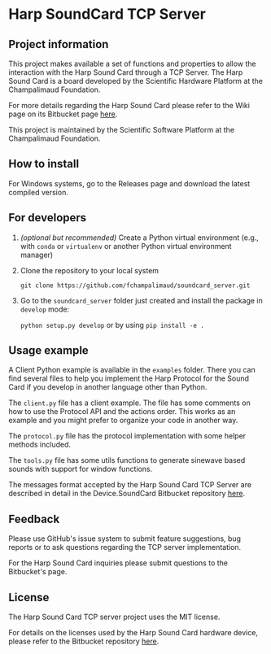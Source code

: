 # Harp SoundCard TCP Server #

## Project information ##

This project makes available a set of functions and properties to allow the interaction with the Harp Sound Card through a TCP Server. The Harp Sound Card is a board developed by the Scientific Hardware Platform at the Champalimaud Foundation.

For more details regarding the Harp Sound Card please refer to the Wiki page on its Bitbucket page [here](https://bitbucket.org/fchampalimaud/device.soundcard/wiki/Home).

This project is maintained by the Scientific Software Platform at the Champalimaud Foundation.

## How to install ##

For Windows systems, go to the Releases page and download the latest compiled version.

## For developers ##

1. *(optional but recommended)* Create a Python virtual environment (e.g., with `conda` or `virtualenv` or another Python virtual environment manager)
2. Clone the repository to your local system

    `git clone https://github.com/fchampalimaud/soundcard_server.git`

3. Go to the `soundcard_server` folder just created and install the package in `develop` mode:

    `python setup.py develop` or by using `pip install -e .`

## Usage example ##

A Client Python example is available in the `examples` folder. There you can find several files to help you implement the Harp Protocol for the Sound Card if you develop in another language other than Python.

The `client.py` file has a client example. The file has some comments on how to use the Protocol API and the actions order. This works as an example and you might prefer to organize your code in another way.

The `protocol.py` file has the protocol implementation with some helper methods included.

The `tools.py` file has some utils functions to generate sinewave based sounds with support for window functions.

The messages format accepted by the Harp Sound Card TCP Server are described in detail in the Device.SoundCard Bitbucket repository [here](https://bitbucket.org/fchampalimaud/device.soundcard/src/master/TCP%20server%20protocol.txt).

## Feedback ##

Please use GitHub's issue system to submit feature suggestions, bug reports or to ask questions regarding the TCP server implementation.

For the Harp Sound Card inquiries please submit questions to the Bitbucket's page.

## License ##

The Harp Sound Card TCP server project uses the MIT license.

For details on the licenses used by the Harp Sound Card hardware device, please refer to the Bitbucket repository [here](https://bitbucket.org/fchampalimaud/device.soundcard/src/master/).

